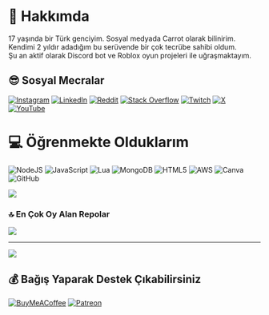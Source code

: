 # 🥕 Hakkımda
17 yaşında bir Türk genciyim. Sosyal medyada Carrot olarak bilinirim.<br>Kendimi 2 yıldır adadığım bu serüvende bir çok tecrübe sahibi oldum. <br>Şu an aktif olarak Discord bot ve Roblox oyun projeleri ile uğraşmaktayım. 


## 😎 Sosyal Mecralar
[![Instagram](https://img.shields.io/badge/Instagram-%23E4405F.svg?logo=Instagram&logoColor=white)](https://instagram.com/carrotistekanka) [![LinkedIn](https://img.shields.io/badge/LinkedIn-%230077B5.svg?logo=linkedin&logoColor=white)](https://linkedin.com/in/carrotistekanka) [![Reddit](https://img.shields.io/badge/Reddit-%23FF4500.svg?logo=Reddit&logoColor=white)](https://reddit.com/user/carrotistekanka) [![Stack Overflow](https://img.shields.io/badge/-Stackoverflow-FE7A16?logo=stack-overflow&logoColor=white)](https://stackoverflow.com/users/26866993) [![Twitch](https://img.shields.io/badge/Twitch-%239146FF.svg?logo=Twitch&logoColor=white)](https://twitch.tv/carrotistekanka) [![X](https://img.shields.io/badge/X-black.svg?logo=X&logoColor=white)](https://x.com/CarrotDevelop) [![YouTube](https://img.shields.io/badge/YouTube-%23FF0000.svg?logo=YouTube&logoColor=white)](https://youtube.com/@UCO81iVGGvEeH4JwHpFgXZCw) 

# 💻 Öğrenmekte Olduklarım
![NodeJS](https://img.shields.io/badge/node.js-6DA55F?style=for-the-badge&logo=node.js&logoColor=white) ![JavaScript](https://img.shields.io/badge/javascript-%23323330.svg?style=for-the-badge&logo=javascript&logoColor=%23F7DF1E) ![Lua](https://img.shields.io/badge/lua-%232C2D72.svg?style=for-the-badge&logo=lua&logoColor=white) ![MongoDB](https://img.shields.io/badge/MongoDB-%234ea94b.svg?style=for-the-badge&logo=mongodb&logoColor=white) ![HTML5](https://img.shields.io/badge/html5-%23E34F26.svg?style=for-the-badge&logo=html5&logoColor=white) ![AWS](https://img.shields.io/badge/AWS-%23FF9900.svg?style=for-the-badge&logo=amazon-aws&logoColor=white) ![Canva](https://img.shields.io/badge/Canva-%2300C4CC.svg?style=for-the-badge&logo=Canva&logoColor=white) ![GitHub](https://img.shields.io/badge/github-%23121011.svg?style=for-the-badge&logo=github&logoColor=white)

![](https://quotes-github-readme.vercel.app/api?type=horizontal&theme=radical)

### 🔝 En Çok Oy Alan Repolar
![](https://github-contributor-stats.vercel.app/api?username=CarrotEM&limit=5&theme=dark&combine_all_yearly_contributions=true)

---
[![](https://visitcount.itsvg.in/api?id=CarrotEM&icon=7&color=0)](https://visitcount.itsvg.in)

  ## 💰 Bağış Yaparak Destek Çıkabilirsiniz
  [![BuyMeACoffee](https://img.shields.io/badge/Buy%20Me%20a%20Coffee-ffdd00?style=for-the-badge&logo=buy-me-a-coffee&logoColor=black)](https://buymeacoffee.com/scurott) [![Patreon](https://img.shields.io/badge/Patreon-F96854?style=for-the-badge&logo=patreon&logoColor=white)](https://patreon.com/ScurottBOT) 
